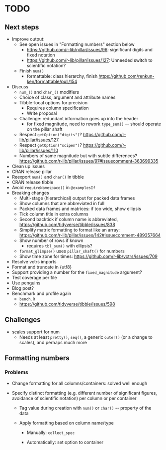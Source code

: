 # TODO

## Next steps

- Improve output:
    - See open issues in "Formatting numbers" section below
        - <https://github.com/r-lib/pillar/issues/96>: significant digits and fixed notation
        - <https://github.com/r-lib/pillar/issues/127>: Unneeded switch to scientific notation?
    - Finish `num()`
        - formattable: class hierarchy, finish <https://github.com/renkun-ken/formattable/pull/154>
- Discuss
    - `num_()` and `char_()` modifiers
    - Choice of class, argument and attribute names
    - Tibble-local options for precision
        - Requires column specification
        - Write proposal
    - Challenge: redundant information goes up into the header
        - for fixed magnitude, need to rework `type_sum()` -- should operate on the pillar shaft
    - Respect `getOption("digits")`? <https://github.com/r-lib/pillar/issues/127>
    - Respect `getOption("scipen")`? <https://github.com/r-lib/pillar/issues/110>
    - Numbers of same magnitude but with subtle differences? <https://github.com/r-lib/pillar/issues/97#issuecomment-363699335>
- Clean up issues
- CRAN release pillar
- Reexport `num()` and `char()` in tibble
- CRAN release tibble
- Avoid `requireNamespace()` in `@examplesIf`
- Breaking changes
    - Multi-stage (hierarchical) output for packed data frames
    - Show columns that are abbreviated in full
    - Packed data frames and matrices: if too wide, show ellipsis
    - Tick column title in extra columns
    - Second backtick if column name is abbreviated, <https://github.com/tidyverse/tibble/issues/838>
    - Simplify matrix formatting to format like an array: <https://github.com/r-lib/pillar/issues/142#issuecomment-489357664>
    - Show number of rows if known
        - requires `tbl_sum()` with ellipsis?
    - `format_glimpse()` uses `pillar_shaft()` for numbers
    - Show time zone for times: <https://github.com/r-lib/vctrs/issues/709>
- Resolve vctrs imports
- Format and truncate in {utf8}
- Support providing a number for the `fixed_magnitude` argument?
- Test coverage per file
- Use penguins
- Blog post?
- Benchmark and profile again
    - `bench.R`
    - <https://github.com/tidyverse/tibble/issues/598>

## Challenges

- scales support for num
    - Needs at least `pretty()`, `seq()`, a generic `outer()` (or a change to scales), and perhaps much more


## Formatting numbers

### Problems

- Change formatting for all columns/containers: solved well enough

- Specify distinct formatting (e.g. different number of significant figures, avoidance of scientific notation) per column or per container

    - Tag value during creation with `num()` or `char()` -- property of the data

    - Apply formatting based on column name/type

        - Manually: `collect_spec`

        - Automatically: set option to container
